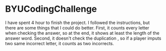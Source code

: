 # BYUCodingChallenge

I have spent 4 hour to finish the project. 
I followed the instructions, but there are some things that I could do better.
First, it counts every letter when checking the answer, so at the end, it shows at least the length of the answer word. 
Second, it doesn't check the duplication , so if a player imputs two same incorrect letter, it counts as two incorrects.
